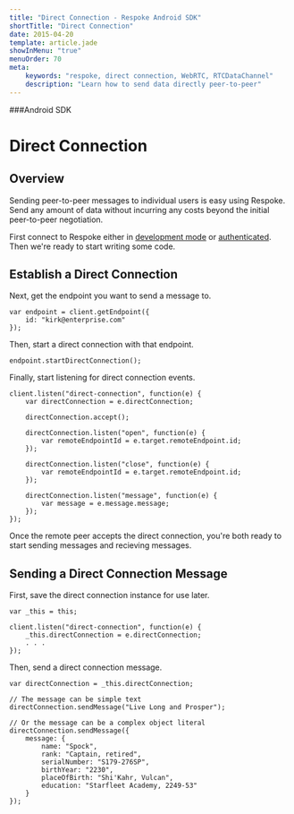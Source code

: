 ```yaml
---
title: "Direct Connection - Respoke Android SDK"
shortTitle: "Direct Connection"
date: 2015-04-20
template: article.jade
showInMenu: "true"
menuOrder: 70
meta:
    keywords: "respoke, direct connection, WebRTC, RTCDataChannel"
    description: "Learn how to send data directly peer-to-peer"
---
```


###Android SDK
# Direct Connection

## Overview

Sending peer-to-peer messages to individual users is easy using Respoke. Send any amount of data without incurring any costs beyond the initial peer-to-peer negotiation.

First connect to Respoke either in [development mode](/client/javascript/getting-started.html) or [authenticated](/client/javascript/guide/authentication.html). Then we're ready to start writing some code.

## Establish a Direct Connection

Next, get the endpoint you want to send a message to.

    var endpoint = client.getEndpoint({
        id: "kirk@enterprise.com"
    });

Then, start a direct connection with that endpoint.

    endpoint.startDirectConnection();
   
Finally, start listening for direct connection events.

    client.listen("direct-connection", function(e) {
        var directConnection = e.directConnection;
        
        directConnection.accept();
        
        directConnection.listen("open", function(e) {
            var remoteEndpointId = e.target.remoteEndpoint.id;
        });
        
        directConnection.listen("close", function(e) {
            var remoteEndpointId = e.target.remoteEndpoint.id;
        });
        
        directConnection.listen("message", function(e) {
            var message = e.message.message;
        });
    });
    
Once the remote peer accepts the direct connection, you're both ready to start sending messages and recieving messages.

## Sending a Direct Connection Message

First, save the direct connection instance for use later.

    var _this = this;

    client.listen("direct-connection", function(e) {
        _this.directConnection = e.directConnection;
        . . .
    });
    
Then, send a direct connection message.

    var directConnection = _this.directConnection;
    
    // The message can be simple text
    directConnection.sendMessage("Live Long and Prosper");
    
    // Or the message can be a complex object literal
    directConnection.sendMessage({ 
        message: {
            name: "Spock",
            rank: "Captain, retired",
            serialNumber: "S179-276SP",
            birthYear: "2230",
            placeOfBirth: "Shi'Kahr, Vulcan",
            education: "Starfleet Academy, 2249-53"
        } 
    });
